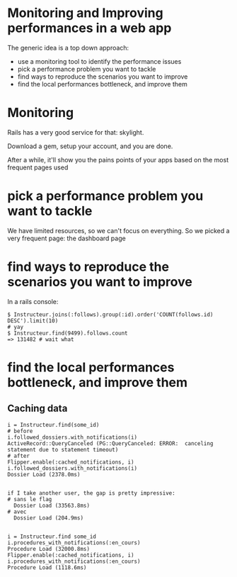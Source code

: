 # Monitoring and Improving performances in a web app

The generic idea is a top down approach:

 - use a monitoring tool to identify the performance issues
 - pick a performance problem you want to tackle
 - find ways to reproduce the scenarios you want to improve
 - find the local performances bottleneck, and improve them


# Monitoring

Rails has a very good service for that: skylight.

Download a gem, setup your account, and you are done.

After a while, it'll show you the pains points of your apps based on the most frequent pages used

# pick a performance problem you want to tackle

We have limited resources, so we can't focus on everything. So we picked a very frequent page: the dashboard page

# find ways to reproduce the scenarios you want to improve

In a rails console:

    $ Instructeur.joins(:follows).group(:id).order('COUNT(follows.id) DESC').limit(10)
    # yay
    $ Instructeur.find(9499).follows.count
    => 131482 # wait what

# find the local performances bottleneck, and improve them

## Caching data

    i = Instructeur.find(some_id)
    # before
    i.followed_dossiers.with_notifications(i)
    ActiveRecord::QueryCanceled (PG::QueryCanceled: ERROR:  canceling statement due to statement timeout)
    # after
    Flipper.enable(:cached_notifications, i)
    i.followed_dossiers.with_notifications(i)
    Dossier Load (2378.0ms)


    if I take another user, the gap is pretty impressive:
    # sans le flag
      Dossier Load (33563.8ms)
    # avec
      Dossier Load (204.9ms)


    i = Instructeur.find some_id
    i.procedures_with_notifications(:en_cours)
    Procedure Load (32000.8ms)
    Flipper.enable(:cached_notifications, i)
    i.procedures_with_notifications(:en_cours)
    Procedure Load (1118.6ms)
